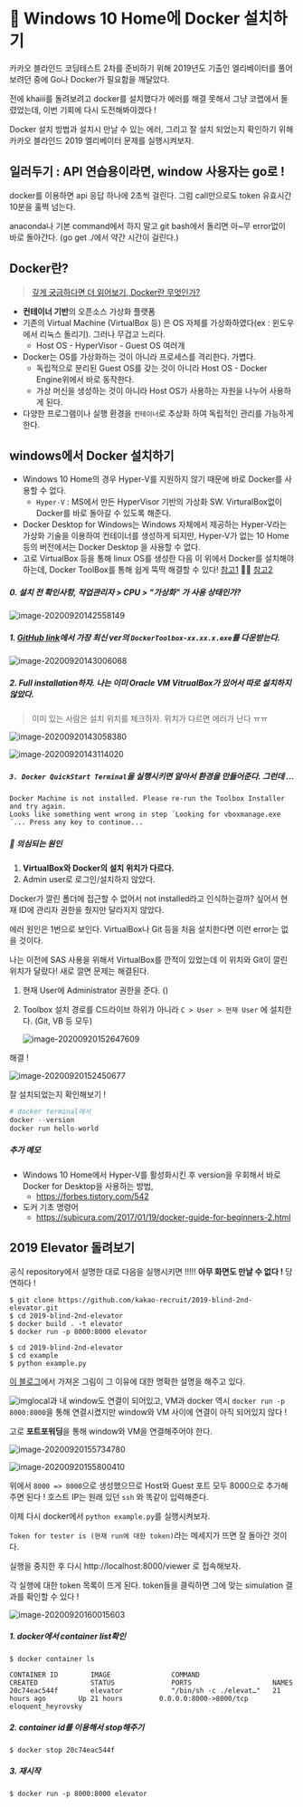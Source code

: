 # :whale: Windows 10 Home에 Docker 설치하기

카카오 블라인드 코딩테스트 2차를 준비하기 위해 2019년도 기출인 엘리베이터를 풀어보려던 중에 Go나 Docker가 필요함을 깨달았다.

전에 khaiii를 돌려보려고 docker를 설치했다가 에러를 해결 못해서 그냥 코랩에서 돌렸었는데, 이번 기회에 다시 도전해봐야겠다 !



Docker 설치 방법과 설치시 만날 수 있는 에러, 그리고 잘 설치 되었는지 확인하기 위해 카카오 블라인드 2019 엘리베이터 문제를 실행시켜보자.



## 일러두기 : API 연습용이라면, window 사용자는 go로 !

docker를 이용하면 api 응답 하나에 2초씩 걸린다. 그럼 call만으로도 token 유효시간 10분을 훌쩍 넘는다.

anaconda나 기본 command에서 하지 말고 git bash에서 돌리면 아~무 error없이 바로 돌아간다. (go get ./에서 약간 시간이 걸린다.)



## Docker란?

>  [깊게 궁금하다면 더 읽어보기, Docker란 무엇인가?](https://subicura.com/2017/01/19/docker-guide-for-beginners-1.html)

* **컨테이너 기반**의 오픈소스 가상화 플랫폼
* 기존의 Virtual Machine (VirtualBox 등) 은 OS 자체를 가상화하였다(ex :  윈도우에서 리눅스 돌리기). 그러나 무겁고 느리다.
  * Host OS - HyperVisor - Guest OS 여러개
* Docker는 OS를 가상화하는 것이 아니라 프로세스를 격리한다. 가볍다.
  * 독립적으로 분리된 Guest OS를 갖는 것이 아니라 Host OS - Docker Engine위에서 바로 동작한다.
  * 가상 머신을 생성하는 것이 아니라 Host OS가 사용하는 자원을 나누어 사용하게 된다.
* 다양한 프로그램이나 실행 환경을 `컨테이너`로 추상화 하여 독립적인 관리를 가능하게 한다.



## windows에서 Docker 설치하기

* Windows 10 Home의 경우 Hyper-V를 지원하지 않기 때문에 바로 Docker를 사용할 수 없다.
  * `Hyper-V` : MS에서 만든 HyperVisor 기반의 가상화 SW. VirturalBox없이 Docker를 바로 돌아갈 수 있도록 해준다.
* Docker Desktop for Windows는 Windows 자체에서 제공하는 Hyper-V라는 가상화 기술을 이용하여 컨테이너를 생성하게 되지만, Hyper-V가 없는 10 Home 등의 버전에서는 Docker Desktop 을 사용할 수 없다.
* 고로 VirtualBox 등을 통해 linux OS를 생성한 다음 이 위에서 Docker를 설치해야하는데, Docker ToolBox를 통해 쉽게 뚝딱 해결할 수 있다!   [참고1](https://gwonsungjun.github.io/articles/2018-01/DockerInstall)  :woman_teacher: [참고2](https://gwonsungjun.github.io/articles/2018-01/DockerInstall)



##### 0. 설치 전 확인사항, 작업관리자 > CPU > "가상화" 가 사용 상태인가?

![image-20200920142558149](../fig/image-20200920142558149.png)



##### 1. [GitHub link](https://github.com/docker/toolbox/releases)에서 가장 최신 ver의 `DockerToolbox-xx.xx.x.exe`를 다운받는다.

![image-20200920143006068](../fig/image-20200920143006068.png)



##### 2. Full installation하자. 나는 이미 Oracle VM VitrualBox가 있어서 따로 설치하지 않았다.

> 이미 있는 사람은 설치 위치를 체크하자. 위치가 다르면 에러가 난다 ㅠㅠ

![image-20200920143058380](../fig/image-20200920143058380.png)

![image-20200920143114020](../fig/image-20200920143114020.png)



##### `3. Docker QuickStart Terminal`을 실행시키면 알아서 환경을 만들어준다. 그런데 ...

```
Docker Machine is not installed. Please re-run the Toolbox Installer and try again.
Looks like something went wrong in step ´Looking for vboxmanage.exe´... Press any key to continue...
```



##### :thinking: 의심되는 원인

1. **VirtualBox와 Docker의 설치 위치가 다르다.**
2. Admin user로 로그인/설치하지 않았다.



Docker가 깔린 폴더에 접근할 수 없어서 not installed라고 인식하는걸까? 싶어서 현재 ID에 관리자 권한을 줬지만 달라지지 않았다.

에러 원인은 1번으로 보인다. VirtualBox나 Git 등을 처음 설치한다면 이런 error는 없을 것이다.

나는 이전에 SAS 사용을 위해서 VirtualBox를 깐적이 있었는데 이 위치와 Git이 깔린 위치가 달랐다! 새로 깔면 문제는 해결된다.



1. 현재 User에 Administrator 권한을 준다. ()

2. Toolbox 설치 경로를 C드라이브 하위가 아니라 `C > User > 현재 User` 에 설치한다. (Git, VB 등 모두)

   ![image-20200920152647609](../fig/image-20200920152647609.png)



해결 !

![image-20200920152450677](../fig/image-20200920152450677.png)





잘 설치되었는지 확인해보기 !

```python
# docker terminal에서
docker --version
docker run hello-world
```



##### 추가 메모

* Windows 10 Home에서 Hyper-V를 활성화시킨 후 version을 우회해서 바로 Docker for Desktop을 사용하는 방법,
  * https://forbes.tistory.com/542
* 도커 기초 명령어
  * https://subicura.com/2017/01/19/docker-guide-for-beginners-2.html





## 2019 Elevator 돌려보기

공식 repository에서 설명한 대로 다음을 실행시키면 !!!!! **아무 화면도 만날 수 없다 !** 당연하다 !

```
$ git clone https://github.com/kakao-recruit/2019-blind-2nd-elevator.git 
$ cd 2019-blind-2nd-elevator
$ docker build . -t elevator
$ docker run -p 8000:8000 elevator
```

```
$ cd 2019-blind-2nd-elevator
$ cd example
$ python example.py
```



[이 블로그](https://sleepyeyes.tistory.com/71)에서 가져온 그림이 그 이유에 대한 명확한 설명을 해주고 있다.

![img](../fig/img.png)local과 내 window도 연결이 되어있고, VM과 docker 역시 `docker run -p 8000:8000`을 통해 연결시켰지만 window와 VM 사이에 연결이 아직 되어있지 않다 !

고로 **포트포워딩**을 통해 window와 VM을 연결해주어야 한다.



![image-20200920155734780](../fig/image-20200920155734780.png)



![image-20200920155800410](../fig/image-20200920155800410.png)



위에서 `8000 => 8000`으로 생성했으므로 Host와 Guest 포트 모두 8000으로 추가해주면 된다 ! 호스트 IP는 원래 있던 `ssh` 와 똑같이 입력해준다.



이제 다시 docker에서 `python example.py`를 실행시켜보자.

 `Token for tester is (현재 run에 대한 token)`라는 메세지가 뜨면 잘 돌아간 것이다.

실행을 중지한 후 다시 http://localhost:8000/viewer 로 접속해보자.

각 실행에 대한 token 목록이 뜨게 된다. token들을 클릭하면 그에 맞는 simulation 결과를 확인할 수 있다 !



![image-20200920160015603](../fig/image-20200920160015603.png)

##### 1. docker에서 container list확인

```
$ docker container ls

CONTAINER ID        IMAGE               COMMAND                  CREATED             STATUS              PORTS                    NAMES
20c74eac544f        elevator            "/bin/sh -c ./elevat…"   21 hours ago        Up 21 hours         0.0.0.0:8000->8000/tcp   eloquent_heyrovsky
```



##### 2. container id를 이용해서 stop해주기

```
$ docker stop 20c74eac544f
```



##### 3. 재시작

```
$ docker run -p 8000:8000 elevator
```



